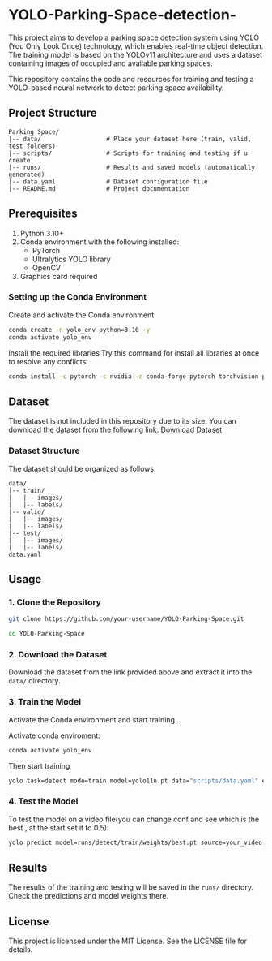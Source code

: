 # YOLO-Parking-Space-detection-
This project aims to develop a parking space detection system using YOLO (You Only Look Once) technology, which enables real-time object detection. The training model is based on the YOLOv11 architecture and uses a dataset containing images of occupied and available parking spaces.



This repository contains the code and resources for training and testing a YOLO-based neural network to detect parking space availability.

## Project Structure
```
Parking Space/
|-- data/                  # Place your dataset here (train, valid, test folders)
|-- scripts/               # Scripts for training and testing if u create 
|-- runs/                  # Results and saved models (automatically generated)
|-- data.yaml              # Dataset configuration file
|-- README.md              # Project documentation
```

## Prerequisites
1. Python 3.10+
2. Conda environment with the following installed:
   - PyTorch
   - Ultralytics YOLO library
   - OpenCV
3. Graphics card required 
     
### Setting up the Conda Environment
Create and activate the Conda environment:
```bash
conda create -n yolo_env python=3.10 -y
conda activate yolo_env
```
Install the required libraries
Try this command for install all libraries at once to resolve any conflicts:
```bash
conda install -c pytorch -c nvidia -c conda-forge pytorch torchvision pytorch-cuda=11.8 ultralytics
```

## Dataset
The dataset is not included in this repository due to its size. You can download the dataset from the following link:
[Download Dataset](https://universe.roboflow.com/muhammad-syihab-bdynf/parking-space-ipm1b)

### Dataset Structure
The dataset should be organized as follows:
```
data/
|-- train/
|   |-- images/
|   |-- labels/
|-- valid/
|   |-- images/
|   |-- labels/
|-- test/
|   |-- images/
|   |-- labels/
data.yaml
```

## Usage

### 1. Clone the Repository
```bash
git clone https://github.com/your-username/YOLO-Parking-Space.git

cd YOLO-Parking-Space
```

### 2. Download the Dataset
Download the dataset from the link provided above and extract it into the `data/` directory.

### 3. Train the Model
Activate the Conda environment and start training...

Activate conda enviroment: 
```bash
conda activate yolo_env
```
Then start training 
```bash
yolo task=detect mode=train model=yolo11n.pt data="scripts/data.yaml" epochs=100 imgsz=640 batch=16 device=0
```

### 4. Test the Model
To test the model on a video file(you can change conf and see which is the best , at the start set it to 0.5):
```bash
yolo predict model=runs/detect/train/weights/best.pt source=your_video.mp4 conf=0.5
```

## Results
The results of the training and testing will be saved in the `runs/` directory. Check the predictions and model weights there.

## License
This project is licensed under the MIT License. See the LICENSE file for details.
